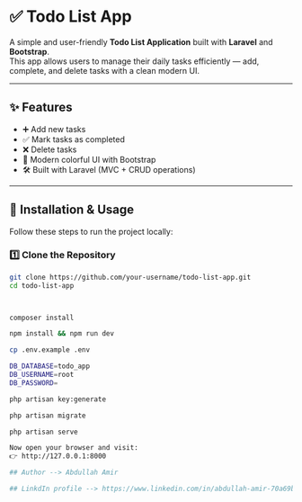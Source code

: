 # ✅ Todo List App

A simple and user-friendly **Todo List Application** built with **Laravel** and **Bootstrap**.  
This app allows users to manage their daily tasks efficiently — add, complete, and delete tasks with a clean modern UI.  

---

## ✨ Features
- ➕ Add new tasks  
- ✅ Mark tasks as completed  
- ❌ Delete tasks  
- 🎨 Modern colorful UI with Bootstrap  
- 🛠 Built with Laravel (MVC + CRUD operations)

---

## 🚀 Installation & Usage

Follow these steps to run the project locally:  

### 1️⃣ Clone the Repository
```bash
git clone https://github.com/your-username/todo-list-app.git
cd todo-list-app



composer install

npm install && npm run dev

cp .env.example .env

DB_DATABASE=todo_app
DB_USERNAME=root
DB_PASSWORD=

php artisan key:generate

php artisan migrate

php artisan serve

Now open your browser and visit:
👉 http://127.0.0.1:8000

## Author --> Abdullah Amir

## LinkdIn profile --> https://www.linkedin.com/in/abdullah-amir-70a69b330/
